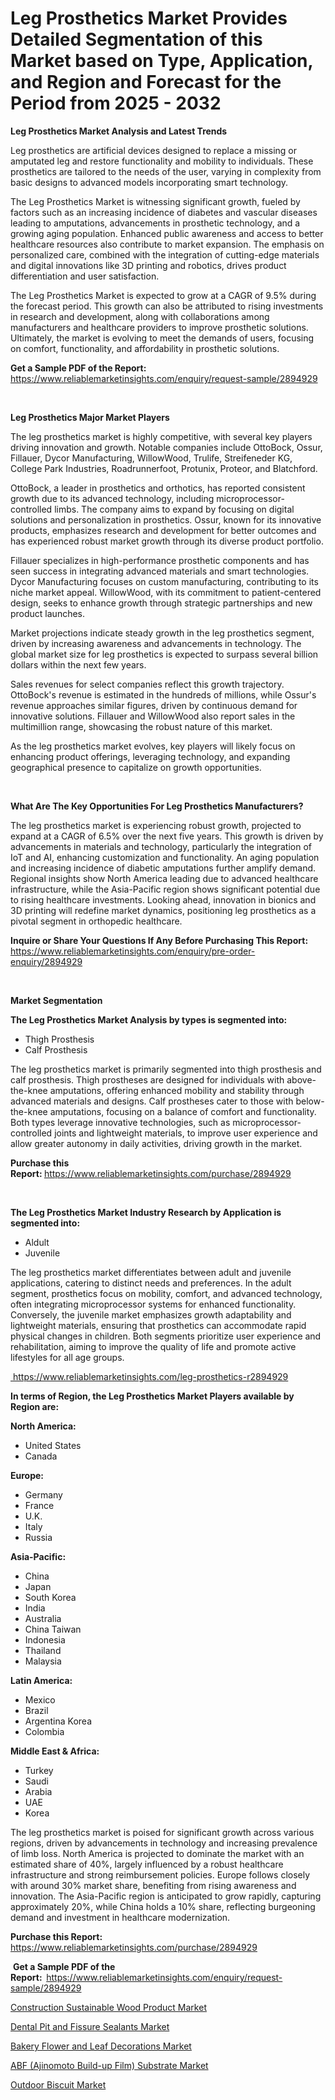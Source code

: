 <p><h1>Leg Prosthetics Market Provides Detailed Segmentation of this Market based on Type, Application, and Region and Forecast for the Period from 2025 - 2032</h1></p><p><strong>Leg Prosthetics Market Analysis and Latest Trends</strong></p>
<p><p>Leg prosthetics are artificial devices designed to replace a missing or amputated leg and restore functionality and mobility to individuals. These prosthetics are tailored to the needs of the user, varying in complexity from basic designs to advanced models incorporating smart technology. </p><p>The Leg Prosthetics Market is witnessing significant growth, fueled by factors such as an increasing incidence of diabetes and vascular diseases leading to amputations, advancements in prosthetic technology, and a growing aging population. Enhanced public awareness and access to better healthcare resources also contribute to market expansion. The emphasis on personalized care, combined with the integration of cutting-edge materials and digital innovations like 3D printing and robotics, drives product differentiation and user satisfaction. </p><p>The Leg Prosthetics Market is expected to grow at a CAGR of 9.5% during the forecast period. This growth can also be attributed to rising investments in research and development, along with collaborations among manufacturers and healthcare providers to improve prosthetic solutions. Ultimately, the market is evolving to meet the demands of users, focusing on comfort, functionality, and affordability in prosthetic solutions.</p></p>
<p><strong>Get a Sample PDF of the Report:&nbsp;</strong> <a href="https://www.reliablemarketinsights.com/enquiry/request-sample/2894929?utm_campaign=2240&utm_medium=2&utm_source=Github&utm_content=ia&utm_term=15032025&utm_id=leg-prosthetics">https://www.reliablemarketinsights.com/enquiry/request-sample/2894929</a></p>
<p>&nbsp;</p>
<p><strong>Leg Prosthetics Major Market Players</strong></p>
<p><p>The leg prosthetics market is highly competitive, with several key players driving innovation and growth. Notable companies include OttoBock, Ossur, Fillauer, Dycor Manufacturing, WillowWood, Trulife, Streifeneder KG, College Park Industries, Roadrunnerfoot, Protunix, Proteor, and Blatchford.</p><p>OttoBock, a leader in prosthetics and orthotics, has reported consistent growth due to its advanced technology, including microprocessor-controlled limbs. The company aims to expand by focusing on digital solutions and personalization in prosthetics. Ossur, known for its innovative products, emphasizes research and development for better outcomes and has experienced robust market growth through its diverse product portfolio.</p><p>Fillauer specializes in high-performance prosthetic components and has seen success in integrating advanced materials and smart technologies. Dycor Manufacturing focuses on custom manufacturing, contributing to its niche market appeal. WillowWood, with its commitment to patient-centered design, seeks to enhance growth through strategic partnerships and new product launches.</p><p>Market projections indicate steady growth in the leg prosthetics segment, driven by increasing awareness and advancements in technology. The global market size for leg prosthetics is expected to surpass several billion dollars within the next few years.</p><p>Sales revenues for select companies reflect this growth trajectory. OttoBock's revenue is estimated in the hundreds of millions, while Ossur's revenue approaches similar figures, driven by continuous demand for innovative solutions. Fillauer and WillowWood also report sales in the multimillion range, showcasing the robust nature of this market.</p><p>As the leg prosthetics market evolves, key players will likely focus on enhancing product offerings, leveraging technology, and expanding geographical presence to capitalize on growth opportunities.</p></p>
<p>&nbsp;</p>
<p><strong>What Are The Key Opportunities For Leg Prosthetics Manufacturers?</strong></p>
<p><p>The leg prosthetics market is experiencing robust growth, projected to expand at a CAGR of 6.5% over the next five years. This growth is driven by advancements in materials and technology, particularly the integration of IoT and AI, enhancing customization and functionality. An aging population and increasing incidence of diabetic amputations further amplify demand. Regional insights show North America leading due to advanced healthcare infrastructure, while the Asia-Pacific region shows significant potential due to rising healthcare investments. Looking ahead, innovation in bionics and 3D printing will redefine market dynamics, positioning leg prosthetics as a pivotal segment in orthopedic healthcare.</p></p>
<p><strong>Inquire or Share Your Questions If Any Before Purchasing This Report:</strong> <a href="https://www.reliablemarketinsights.com/enquiry/pre-order-enquiry/2894929?utm_campaign=2240&utm_medium=2&utm_source=Github&utm_content=ia&utm_term=15032025&utm_id=leg-prosthetics">https://www.reliablemarketinsights.com/enquiry/pre-order-enquiry/2894929</a></p>
<p>&nbsp;</p>
<p><strong>Market Segmentation</strong></p>
<p><strong>The Leg Prosthetics Market Analysis by types is segmented into:</strong></p>
<p><ul><li>Thigh Prosthesis</li><li>Calf Prosthesis</li></ul></p>
<p><p>The leg prosthetics market is primarily segmented into thigh prosthesis and calf prosthesis. Thigh prostheses are designed for individuals with above-the-knee amputations, offering enhanced mobility and stability through advanced materials and designs. Calf prostheses cater to those with below-the-knee amputations, focusing on a balance of comfort and functionality. Both types leverage innovative technologies, such as microprocessor-controlled joints and lightweight materials, to improve user experience and allow greater autonomy in daily activities, driving growth in the market.</p></p>
<p><strong>Purchase this Report:&nbsp;</strong><a href="https://www.reliablemarketinsights.com/purchase/2894929?utm_campaign=2240&utm_medium=2&utm_source=Github&utm_content=ia&utm_term=15032025&utm_id=leg-prosthetics">https://www.reliablemarketinsights.com/purchase/2894929</a></p>
<p>&nbsp;</p>
<p><strong>The Leg Prosthetics Market Industry Research by Application is segmented into:</strong></p>
<p><ul><li>Aldult</li><li>Juvenile</li></ul></p>
<p><p>The leg prosthetics market differentiates between adult and juvenile applications, catering to distinct needs and preferences. In the adult segment, prosthetics focus on mobility, comfort, and advanced technology, often integrating microprocessor systems for enhanced functionality. Conversely, the juvenile market emphasizes growth adaptability and lightweight materials, ensuring that prosthetics can accommodate rapid physical changes in children. Both segments prioritize user experience and rehabilitation, aiming to improve the quality of life and promote active lifestyles for all age groups.</p></p>
<p><a href="https://www.reliablemarketinsights.com/leg-prosthetics-r2894929?utm_campaign=2240&utm_medium=2&utm_source=Github&utm_content=ia&utm_term=15032025&utm_id=leg-prosthetics">&nbsp;https://www.reliablemarketinsights.com/leg-prosthetics-r2894929</a></p>
<p><strong>In terms of Region, the Leg Prosthetics Market Players available by Region are:</strong></p>
<p>
    <p> <strong> North America: </strong>
        <ul>
            <li>United States</li>
            <li>Canada</li>
        </ul>
        </p> 
    <p> <strong> Europe: </strong>
        <ul>
            <li>Germany</li>
            <li>France</li>
            <li>U.K.</li>
            <li>Italy</li>
            <li>Russia</li>
        </ul>
        </p> 
    <p> <strong> Asia-Pacific: </strong>
        <ul>
            <li>China</li>
            <li>Japan</li>
            <li>South Korea</li>
            <li>India</li>
            <li>Australia</li>
            <li>China Taiwan</li>
            <li>Indonesia</li>
            <li>Thailand</li>
            <li>Malaysia</li>
        </ul>
        </p> 
    <p> <strong> Latin America: </strong>
        <ul>
            <li>Mexico</li>
            <li>Brazil</li>
            <li>Argentina Korea</li>
            <li>Colombia</li>
        </ul>
        </p> 
    <p> <strong> Middle East & Africa: </strong>
        <ul>
            <li>Turkey</li>
            <li>Saudi</li>
            <li>Arabia</li>
            <li>UAE</li>
            <li>Korea</li>
        </ul>
    </p>
    </p>
<p><p>The leg prosthetics market is poised for significant growth across various regions, driven by advancements in technology and increasing prevalence of limb loss. North America is projected to dominate the market with an estimated share of 40%, largely influenced by a robust healthcare infrastructure and strong reimbursement policies. Europe follows closely with around 30% market share, benefiting from rising awareness and innovation. The Asia-Pacific region is anticipated to grow rapidly, capturing approximately 20%, while China holds a 10% share, reflecting burgeoning demand and investment in healthcare modernization.</p></p>
<p><strong>Purchase this Report: </strong><a href="https://www.reliablemarketinsights.com/purchase/2894929?utm_campaign=2240&utm_medium=2&utm_source=Github&utm_content=ia&utm_term=15032025&utm_id=leg-prosthetics">https://www.reliablemarketinsights.com/purchase/2894929</a></p>
<p>&nbsp;<strong>Get a Sample PDF of the Report:&nbsp;&nbsp;</strong><a href="https://www.reliablemarketinsights.com/enquiry/request-sample/2894929?utm_campaign=2240&utm_medium=2&utm_source=Github&utm_content=ia&utm_term=15032025&utm_id=leg-prosthetics">https://www.reliablemarketinsights.com/enquiry/request-sample/2894929</a></p>
<p><strong></strong></p>
<p><p><a href="https://github.com/lickoalyanep/Market-Research-Report-List-1/blob/main/construction-sustainable-wood-product-market.md?utm_campaign=2240&utm_medium=2&utm_source=Github&utm_content=ia&utm_term=15032025&utm_id=leg-prosthetics">Construction Sustainable Wood Product Market</a></p><p><a href="https://github.com/meenafadilkh/Market-Research-Report-List-1/blob/main/dental-pit-and-fissure-sealants-market.md?utm_campaign=2240&utm_medium=2&utm_source=Github&utm_content=ia&utm_term=15032025&utm_id=leg-prosthetics">Dental Pit and Fissure Sealants Market</a></p><p><a href="https://www.linkedin.com/pulse/examining-future-bakery-flower-leaf-decorations-eqscc?utm_campaign=2240&utm_medium=2&utm_source=Github&utm_content=ia&utm_term=15032025&utm_id=leg-prosthetics">Bakery Flower and Leaf Decorations Market</a></p><p><a href="https://www.linkedin.com/pulse/revolutionizing-success-in-depth-review-theglobal-abf-ajinomoto-xkh6c?utm_campaign=2240&utm_medium=2&utm_source=Github&utm_content=ia&utm_term=15032025&utm_id=leg-prosthetics">ABF (Ajinomoto Build-up Film) Substrate Market</a></p><p><a href="https://www.linkedin.com/pulse/future-outdoor-biscuit-market-expected-cagr-114-d72bc?utm_campaign=2240&utm_medium=2&utm_source=Github&utm_content=ia&utm_term=15032025&utm_id=leg-prosthetics">Outdoor Biscuit Market</a></p></p>